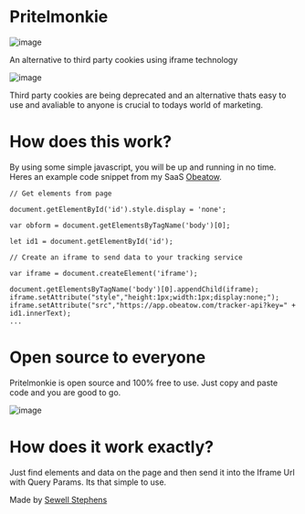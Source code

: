 # Pritelmonkie 
![image](https://github.com/sewellstephens/iframe-tracking/blob/main/pritelmonkie-icon.png)

An alternative to third party cookies using iframe technology

![image](https://github.com/sewellstephens/iframe-tracking/blob/main/iframe.png)

Third party cookies are being deprecated and an alternative thats easy to use and avaliable to anyone is crucial to todays world of marketing.

# How does this work?
By using some simple javascript, you will be up and running in no time. Heres an example code snippet from my SaaS [Obeatow](https://obeatow.com).

```
// Get elements from page

document.getElementById('id').style.display = 'none';

var obform = document.getElementsByTagName('body')[0];

let id1 = document.getElementById('id');

// Create an iframe to send data to your tracking service

var iframe = document.createElement('iframe');

document.getElementsByTagName('body')[0].appendChild(iframe);
iframe.setAttribute("style","height:1px;width:1px;display:none;");
iframe.setAttribute("src","https://app.obeatow.com/tracker-api?key=" + id1.innerText);
...

```

# Open source to everyone

Pritelmonkie is open source and 100% free to use. Just copy and paste code and you are good to go.

![image](https://github.com/sewellstephens/iframe-tracking/blob/main/trust-badge-1.png)

# How does it work exactly?

Just find elements and data on the page and then send it into the Iframe Url with Query Params. Its that simple to use.

Made by [Sewell Stephens](https://sewellstephens.com)
